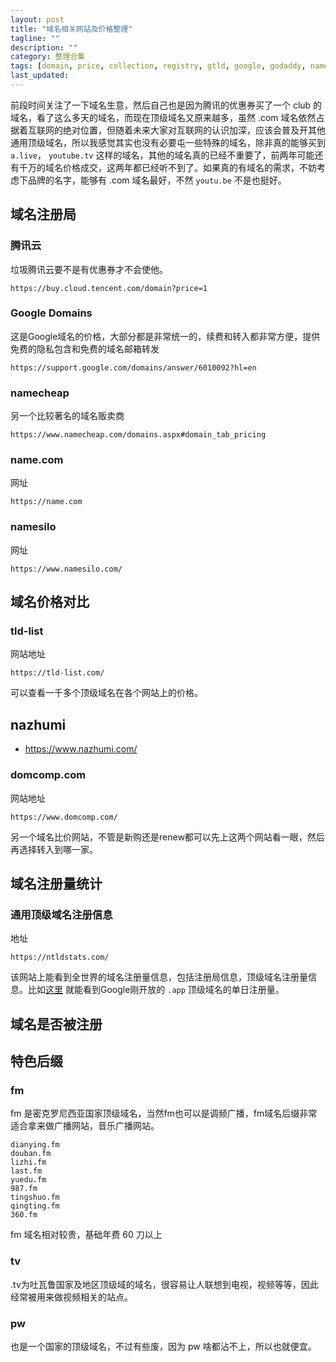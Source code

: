 ```yaml
---
layout: post
title: "域名相关网站及价格整理"
tagline: ""
description: ""
category: 整理合集
tags: [domain, price, collection, registry, gtld, google, godaddy, namecheap]
last_updated: 
---
```


前段时间关注了一下域名生意，然后自己也是因为腾讯的优惠券买了一个 club 的域名，看了这么多天的域名，而现在顶级域名又原来越多，虽然 .com 域名依然占据着互联网的绝对位置，但随着未来大家对互联网的认识加深，应该会普及开其他通用顶级域名，所以我感觉其实也没有必要屯一些特殊的域名，除非真的能够买到 `a.live`， `youtube.tv` 这样的域名，其他的域名真的已经不重要了，前两年可能还有千万的域名价格成交，这两年都已经听不到了。如果真的有域名的需求，不妨考虑下品牌的名字，能够有 .com 域名最好，不然 `youtu.be` 不是也挺好。

## 域名注册局

### 腾讯云
垃圾腾讯云要不是有优惠券才不会使他。

    https://buy.cloud.tencent.com/domain?price=1

### Google Domains
这是Google域名的价格，大部分都是非常统一的，续费和转入都非常方便，提供免费的隐私包含和免费的域名邮箱转发

    https://support.google.com/domains/answer/6010092?hl=en

### namecheap
另一个比较著名的域名贩卖商

    https://www.namecheap.com/domains.aspx#domain_tab_pricing

### name.com
网址

    https://name.com

### namesilo
网址

    https://www.namesilo.com/

## 域名价格对比

### tld-list

网站地址

    https://tld-list.com/

可以查看一千多个顶级域名在各个网站上的价格。

## nazhumi


- https://www.nazhumi.com/

### domcomp.com

网站地址

    https://www.domcomp.com/

另一个域名比价网站，不管是新购还是renew都可以先上这两个网站看一眼，然后再选择转入到哪一家。

## 域名注册量统计

### 通用顶级域名注册信息

地址
    
    https://ntldstats.com/

该网站上能看到全世界的域名注册量信息，包括注册局信息，顶级域名注册量信息。比如[这里](https://ntldstats.com/tld/app) 就能看到Google刚开放的 `.app` 顶级域名的单日注册量。

## 域名是否被注册

## 特色后缀

### fm
fm 是密克罗尼西亚国家顶级域名，当然fm也可以是调频广播，fm域名后缀非常适合拿来做广播网站，音乐广播网站。

    dianying.fm
    douban.fm
    lizhi.fm
    last.fm
    yuedu.fm
    987.fm
    tingshuo.fm
    qingting.fm
    360.fm

fm 域名相对较贵，基础年费 60 刀以上

### tv
.tv为吐瓦鲁国家及地区顶级域的域名，很容易让人联想到电视，视频等等，因此经常被用来做视频相关的站点。

### pw
也是一个国家的顶级域名，不过有些废，因为 pw 啥都沾不上，所以也就便宜。
